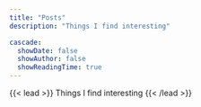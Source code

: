 ```yaml
---
title: "Posts"
description: "Things I find interesting"

cascade:
  showDate: false
  showAuthor: false
  showReadingTime: true
---
```


{{< lead >}} Things I find interesting {{< /lead >}}
